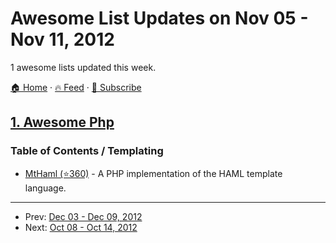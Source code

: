 # Awesome List Updates on Nov 05 - Nov 11, 2012

1 awesome lists updated this week.

[🏠 Home](/README.md) · [🔥 Feed](https://test.trackawesomelist.com/week/feed.xml) · [📮 Subscribe](https://trackawesomelist.us17.list-manage.com/subscribe?u=d2f0117aa829c83a63ec63c2f&id=36a103854c)



## [1. Awesome Php](/content/ziadoz/awesome-php/week/README.md)

### Table of Contents / Templating

*   [MtHaml (⭐360)](https://github.com/arnaud-lb/MtHaml) - A PHP implementation of the HAML template language.

---

- Prev: [Dec 03 - Dec 09, 2012](/content/2012/49/README.md)
- Next: [Oct 08 - Oct 14, 2012](/content/2012/41/README.md)